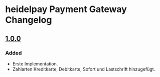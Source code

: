 # heidelpay Payment Gateway Changelog

## [1.0.0][1.0.0]

### Added
- Erste Implementation.
- Zahlarten Kreditkarte, Debitkarte, Sofort und Lastschrift hinzugefügt.

[1.0.0]: https://github.com/heidelpay/plentymarkets-gateway/tree/1.0.0